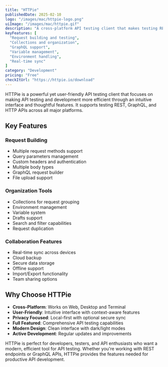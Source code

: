 ```yaml
---
title: "HTTPie"
publishedDate: 2025-02-10
logo: "/images/mac/httpie-logo.png"
uiImage: "/images/mac/httpie.gif"
description: "A cross-platform API testing client that makes testing REST, GraphQL and HTTP APIs painless through an intuitive interface."
keyFeatures: [
  "Request building and testing",
  "Collections and organization",
  "GraphQL support",
  "Variable management",
  "Environment handling",
  "Real-time sync"
]
category: "Development"
pricing: "Free"
checkItUrl: "https://httpie.io/download"
---
```


HTTPie is a powerful yet user-friendly API testing client that focuses on making API testing and development more efficient through an intuitive interface and thoughtful features. It supports testing REST, GraphQL, and HTTP APIs across all major platforms.

## Key Features

### Request Building
- Multiple request methods support
- Query parameters management
- Custom headers and authentication
- Multiple body types
- GraphQL request builder
- File upload support

### Organization Tools
- Collections for request grouping
- Environment management
- Variable system
- Drafts support
- Search and filter capabilities
- Request duplication

### Collaboration Features
- Real-time sync across devices
- Cloud backup
- Secure data storage
- Offline support
- Import/Export functionality
- Team sharing options

## Why Choose HTTPie

- **Cross-Platform**: Works on Web, Desktop and Terminal
- **User-Friendly**: Intuitive interface with context-aware features
- **Privacy Focused**: Local-first with optional secure sync
- **Full Featured**: Comprehensive API testing capabilities
- **Modern Design**: Clean interface with dark/light modes
- **Active Development**: Regular updates and improvements

HTTPie is perfect for developers, testers, and API enthusiasts who want a modern, efficient tool for API testing. Whether you're working with REST endpoints or GraphQL APIs, HTTPie provides the features needed for productive API development.
